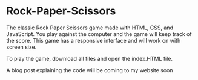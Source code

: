 # Rock-Paper-Scissors

The classic Rock Paper Scissors game made with HTML, CSS, and JavaScript. You play against the computer and the game will keep track of the score. This game has a responsive interface and will work on with screen size.

To play the game, download all files and open the index.HTML file.

A blog post explaining the code will be coming to my website soon
